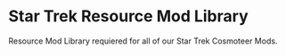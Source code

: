 # Star Trek Resource Mod Library

Resource Mod Library requiered for all of our Star Trek Cosmoteer Mods.
